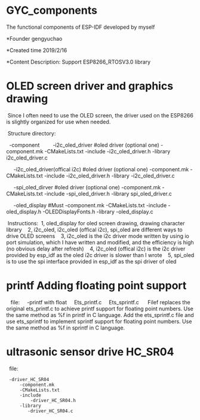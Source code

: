 # GYC_components
The functional components of ESP-IDF developed by myself

*Founder gengyuchao

*Created time 2019/2/16

*Content Description: Support ESP8266_RTOSV3.0 library

# OLED screen driver and graphics drawing

 Since I often need to use the OLED screen, the driver used on the ESP8266 is slightly organized for use when needed.

 Structure directory:

  -component
  
     -i2c_oled_driver                   #oled driver (optional one)
         -component.mk
         -CMakeLists.txt
         -include
            -i2c_oled_driver.h
         -library
            i2c_oled_driver.c

     -i2c_oled_driver(offical i2c)      #oled driver (optional one)
         -component.mk
         -CMakeLists.txt
         -include
            -i2c_oled_driver.h
         -library
            -i2c_oled_driver.c

     -spi_oled_dirver                   #oled driver (optional one)
         -component.mk
         -CMakeLists.txt
         -include
            -spi_oled_driver.h
         -library
            spi_oled_driver.c

     -oled_display                      #Must
         -component.mk
         -CMakeLists.txt
         -include
            -oled_display.h
            -OLEDDisplayFonts.h
         -library
            -oled_display.c

 Instructions:
 1, oled_display for oled screen drawing, drawing character library
 
 2, i2c_oled, i2c_oled (offical i2c), spi_oled are different ways to drive OLED screens
 
 3, i2c_oled is the i2c driver mode written by using io port simulation, which I have written and modified, and the efficiency is high (no obvious delay after refresh)
 
 4, i2c_oled (offical i2c) is the i2c driver provided by esp_idf as the oled i2c driver is slower than I wrote
 
 5, spi_oled is to use the spi interface provided in esp_idf as the spi driver of oled
 
 
# printf Adding floating point support
 
 file:
 
  -printf with float
    Ets_printf.c
    Ets_sprintf.c
    
 Filef replaces the original ets_printf.c to achieve printf support for floating point numbers. Use the same method as %f in printf in C language.
 Add the ets_sprintf.c file and use ets_sprintf to implement sprintf support for floating point numbers. Use the same method as %f in sprintf in C language.

# ultrasonic sensor drive HC_SR04

  file:

     -driver_HC_SR04
         -component.mk
         -CMakeLists.txt
         -include
             -driver_HC_SR04.h
         -library
            -driver_HC_SR04.c

